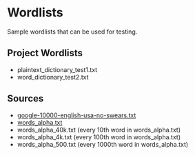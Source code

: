# Wordlists

Sample wordlists that can be used for testing.

## Project Wordlists

- plaintext\_dictionary\_test1.txt
- word\_dictionary\_test2.txt

## Sources

- [google-10000-english-usa-no-swears.txt](https://github.com/first20hours/google-10000-english/raw/master/google-10000-english-usa-no-swears.txt)
- [words\_alpha.txt](https://github.com/dwyl/english-words/blob/master/words_alpha.txt)
- words\_alpha\_40k.txt (every 10th word in words\_alpha.txt)
- words\_alpha\_4k.txt  (every 100th word in words\_alpha.txt)
- words\_alpha\_500.txt (every 1000th word in words\_alpha.txt)
